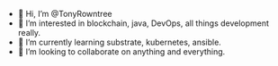 - 👋 Hi, I’m @TonyRowntree
- 👀 I’m interested in blockchain, java, DevOps, all things development really.
- 🌱 I’m currently learning substrate, kubernetes, ansible.
- 💞️ I’m looking to collaborate on anything and everything.

<!---
TonyRowntree/TonyRowntree is a ✨ special ✨ repository because its `README.md` (this file) appears on your GitHub profile.
You can click the Preview link to take a look at your changes.
--->
